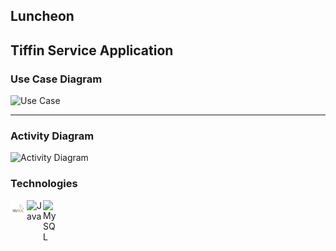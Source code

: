 ## Luncheon
## Tiffin Service Application

### Use Case Diagram

<p>
<img height="600px" width="800px" alt="Use Case" src="https://github.com/Brij15/Luncheon/blob/main/Contents/usecase-diagram.jpeg" />
</p>
<hr>

### Activity Diagram
<img height="600px" width="800px" alt="Activity Diagram" src="https://github.com/Brij15/Luncheon/blob/main/Contents/activity-diagram.jpeg" />

### Technologies
<img align="left" alt="MySQL" width="26px" src="https://raw.githubusercontent.com/github/explore/80688e429a7d4ef2fca1e82350fe8e3517d3494d/topics/mysql/mysql.png" />
<img align="left" alt="Java" width="26px" src="https://cdn.iconscout.com/icon/free/png-512/java-23-225999.png" />
<img align="left" alt="MySQL" width="26px" src="https://upload.wikimedia.org/wikipedia/commons/3/3e/Android_logo_2019.png" />


